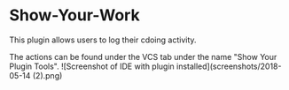 # Show-Your-Work
This plugin allows users to log their cdoing activity.

The actions can be found under the VCS tab under the name "Show Your Plugin Tools". 
![Screenshot of IDE with plugin installed](screenshots/2018-05-14 (2).png)

